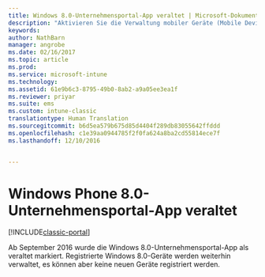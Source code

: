 ```yaml
---
title: Windows 8.0-Unternehmensportal-App veraltet | Microsoft-Dokumentation
description: "Aktivieren Sie die Verwaltung mobiler Geräte (Mobile Device Management, MDM) für Windows Phone 8.0-Geräte mit Microsoft Intune."
keywords: 
author: NathBarn
manager: angrobe
ms.date: 02/16/2017
ms.topic: article
ms.prod: 
ms.service: microsoft-intune
ms.technology: 
ms.assetid: 61e9b6c3-8795-49b0-8ab2-a9a05ee3ea1f
ms.reviewer: priyar
ms.suite: ems
ms.custom: intune-classic
translationtype: Human Translation
ms.sourcegitcommit: b6d5ea579b675d85d4404f289db83055642ffddd
ms.openlocfilehash: c1e39aa0944785f2f0fa624a8ba2cd55814ece7f
ms.lasthandoff: 12/10/2016


---
```


#  <a name="windows-phone-80-company-portal-app-deprecated"></a>Windows Phone 8.0-Unternehmensportal-App veraltet

[!INCLUDE[classic-portal](../includes/classic-portal.md)]

Ab September 2016 wurde die Windows 8.0-Unternehmensportal-App als veraltet markiert. Registrierte Windows 8.0-Geräte werden weiterhin verwaltet, es können aber keine neuen Geräte registriert werden.

